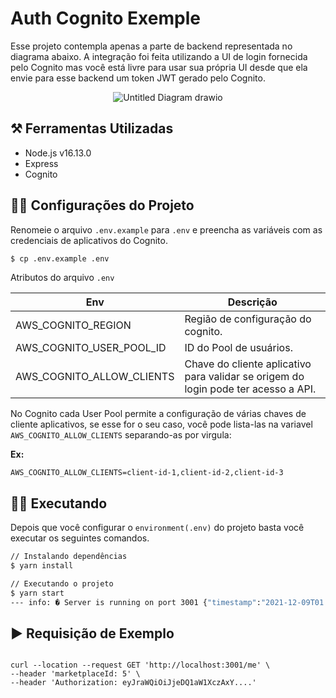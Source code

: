 # Auth Cognito Exemple

Esse projeto contempla apenas a parte de backend representada no diagrama abaixo. A integração foi feita utilizando a UI de login fornecida pelo Cognito mas você está livre para usar sua própria UI desde que ela envie para esse backend um token JWT gerado pelo Cognito.
 
 <p align="center"> 
 <img align="center" src="https://user-images.githubusercontent.com/29002558/145313058-33aa98c5-4be8-47cb-8ebc-9a9948d127ab.png" alt="Untitled Diagram drawio">
</p>


## ⚒️ Ferramentas Utilizadas 
  - Node.js v16.13.0
  - Express
  - Cognito

## 👨‍💻 Configurações do Projeto

Renomeie o arquivo `.env.example` para `.env` e preencha as variáveis com as credenciais de aplicativos do Cognito.

```sh
$ cp .env.example .env
```

Atributos do arquivo `.env`

| Env | Descrição |
| --- | --- |
| AWS_COGNITO_REGION | Região de configuração do cognito. |
| AWS_COGNITO_USER_POOL_ID | ID do Pool de usuários. |
| AWS_COGNITO_ALLOW_CLIENTS | Chave do cliente aplicativo para validar se origem do login pode ter acesso a API. |

No Cognito cada User Pool permite a configuração de várias chaves de cliente aplicativos, se esse for o seu caso, você pode lista-las na variavel `AWS_COGNITO_ALLOW_CLIENTS` separando-as por virgula:

**Ex:**
```.env
AWS_COGNITO_ALLOW_CLIENTS=client-id-1,client-id-2,client-id-3
```

## 👨‍💻 Executando

Depois que você configurar o `environment(.env)` do projeto basta você executar os seguintes comandos.

```sh
// Instalando dependências
$ yarn install
```

```sh
// Executando o projeto
$ yarn start
--- info: � Server is running on port 3001 {"timestamp":"2021-12-09T01:51:00.618Z"}
```

## ▶️ Requisição de Exemplo

```curl

curl --location --request GET 'http://localhost:3001/me' \
--header 'marketplaceId: 5' \
--header 'Authorization: eyJraWQiOiJjeDQ1aW1XczAxY....'

```


